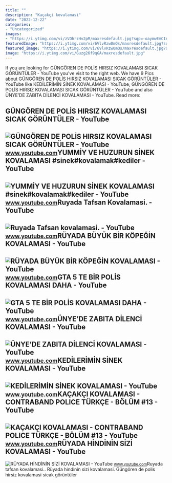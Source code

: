 ```yaml
---
title: ""
description: "Kaçakçi kovalamasi"
date: "2022-12-22"
categories:
- "Uncategorized"
images:
- "https://i.ytimg.com/vi/zVOhrzHv2pM/maxresdefault.jpg?sqp=-oaymwEmCIAKENAF8quKqQMa8AEB-AHUBoAC4AOKAgwIABABGGUgYihaMA8=&amp;rs=AOn4CLBhgW4sqHvQ6JPcyOH1gW-UJVJP0Q"
featuredImage: "https://i.ytimg.com/vi/6VlvRzw0mQs/maxresdefault.jpg?sqp=-oaymwEmCIAKENAF8quKqQMa8AEB-AH-DoACuAiKAgwIABABGGUgXyhSMA8=&amp;rs=AOn4CLADVoaJxtFQ29DpNkEE7gUoB6rs6w"
featured_image: "https://i.ytimg.com/vi/6VlvRzw0mQs/maxresdefault.jpg?sqp=-oaymwEmCIAKENAF8quKqQMa8AEB-AH-DoACuAiKAgwIABABGGUgXyhSMA8=&amp;rs=AOn4CLADVoaJxtFQ29DpNkEE7gUoB6rs6w"
image: "https://i.ytimg.com/vi/Guzg26f9qGA/maxresdefault.jpg"
---
```


If you are looking for GÜNGÖREN DE POLİS HIRSIZ KOVALAMASI SICAK GÖRÜNTÜLER - YouTube you've visit to the right web. We have 9 Pics about GÜNGÖREN DE POLİS HIRSIZ KOVALAMASI SICAK GÖRÜNTÜLER - YouTube like KEDİLERİMİN SİNEK KOVALAMASI - YouTube, GÜNGÖREN DE POLİS HIRSIZ KOVALAMASI SICAK GÖRÜNTÜLER - YouTube and also ÜNYE’DE ZABITA DİLENCİ KOVALAMASI - YouTube. Read more:

GÜNGÖREN DE POLİS HIRSIZ KOVALAMASI SICAK GÖRÜNTÜLER - YouTube
--------------------------------------------------------------

 ![GÜNGÖREN DE POLİS HIRSIZ KOVALAMASI SICAK GÖRÜNTÜLER - YouTube](https://i.ytimg.com/vi/CMCWp2nXsxs/maxresdefault.jpg) <small>www.youtube.com</small>YUMMİY VE HUZURUN SİNEK KOVALAMASI #sinek#kovalamak#kediler - YouTube
---------------------------------------------------------------------

 ![YUMMİY VE HUZURUN SİNEK KOVALAMASI #sinek#kovalamak#kediler - YouTube](https://i.ytimg.com/vi/WRXHJTfbZzE/maxresdefault.jpg?sqp=-oaymwEmCIAKENAF8quKqQMa8AEB-AHUBoAC4AOKAgwIABABGDogSihyMA8=&rs=AOn4CLBn0F1BjShPi9eKOM8aZT97AC990g) <small>www.youtube.com</small>Ruyada Tafsan Kovalamasi. - YouTube
-----------------------------------

 ![Ruyada Tafsan kovalamasi. - YouTube](https://i.ytimg.com/vi/0m6lnRp8Dd4/maxresdefault.jpg?sqp=-oaymwEmCIAKENAF8quKqQMa8AEB-AHUBoAC4AOKAgwIABABGBMgTyh_MA8=&rs=AOn4CLAkTexzGEqwRZm1qgDzPGJSpmFCag) <small>www.youtube.com</small>RÜYADA BÜYÜK BİR KÖPEĞİN KOVALAMASI - YouTube
---------------------------------------------

 ![RÜYADA BÜYÜK BİR KÖPEĞİN KOVALAMASI - YouTube](https://i.ytimg.com/vi/zVOhrzHv2pM/maxresdefault.jpg?sqp=-oaymwEmCIAKENAF8quKqQMa8AEB-AHUBoAC4AOKAgwIABABGGUgYihaMA8=&rs=AOn4CLBhgW4sqHvQ6JPcyOH1gW-UJVJP0Q) <small>www.youtube.com</small>GTA 5 TE BİR POLİS KOVALAMASI DAHA - YouTube
--------------------------------------------

 ![GTA 5 TE BİR POLİS KOVALAMASI DAHA - YouTube](https://i.ytimg.com/vi/7fshqIOWX1M/maxresdefault.jpg) <small>www.youtube.com</small>ÜNYE’DE ZABITA DİLENCİ KOVALAMASI - YouTube
-------------------------------------------

 ![ÜNYE’DE ZABITA DİLENCİ KOVALAMASI - YouTube](https://i.ytimg.com/vi/qn3-9WC7y8k/maxresdefault.jpg?sqp=-oaymwEmCIAKENAF8quKqQMa8AEB-AH-CYAC0AWKAgwIABABGGUgZShlMA8=&rs=AOn4CLA2cW6uHN-m1ms1ZX9hUlqrFoFRRw) <small>www.youtube.com</small>KEDİLERİMİN SİNEK KOVALAMASI - YouTube
--------------------------------------

 ![KEDİLERİMİN SİNEK KOVALAMASI - YouTube](https://i.ytimg.com/vi/Guzg26f9qGA/maxresdefault.jpg) <small>www.youtube.com</small>KAÇAKÇI KOVALAMASI - CONTRABAND POLICE TÜRKÇE - BÖLÜM #13 - YouTube
-------------------------------------------------------------------

 ![KAÇAKÇI KOVALAMASI - CONTRABAND POLICE TÜRKÇE - BÖLÜM #13 - YouTube](https://i.ytimg.com/vi/Oltt_JsqHO0/maxresdefault.jpg) <small>www.youtube.com</small>RÜYADA HİNDİNİN SİZİ KOVALAMASI - YouTube
-----------------------------------------

 ![RÜYADA HİNDİNİN SİZİ KOVALAMASI - YouTube](https://i.ytimg.com/vi/6VlvRzw0mQs/maxresdefault.jpg?sqp=-oaymwEmCIAKENAF8quKqQMa8AEB-AH-DoACuAiKAgwIABABGGUgXyhSMA8=&rs=AOn4CLADVoaJxtFQ29DpNkEE7gUoB6rs6w) <small>www.youtube.com</small>Ruyada tafsan kovalamasi.. Rüyada hi̇ndi̇ni̇n si̇zi̇ kovalamasi. Güngören de poli̇s hirsiz kovalamasi sicak görüntüler

